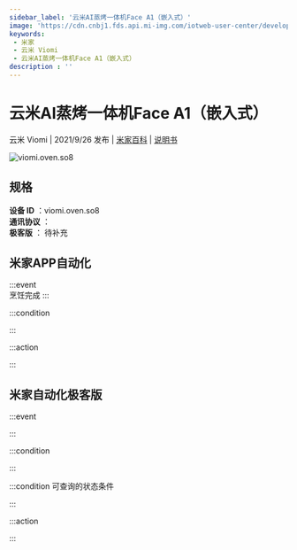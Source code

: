 ```yaml
---
sidebar_label: '云米AI蒸烤一体机Face A1（嵌入式）'
image: 'https://cdn.cnbj1.fds.api.mi-img.com/iotweb-user-center/developer_1679047903720lXhz2oRU.png?GalaxyAccessKeyId=AKVGLQWBOVIRQ3XLEW&Expires=9223372036854775807&Signature=Gg6gObsuvPC2wKgQXGmpT/QkvVw='
keywords: 
 - 米家
 - 云米 Viomi
 - 云米AI蒸烤一体机Face A1（嵌入式）
description : ''
---
```

# 云米AI蒸烤一体机Face A1（嵌入式）

云米 Viomi | 2021/9/26 发布 | [米家百科](https://home.mi.com/webapp/content/baike/product/index.html?model=viomi.oven.so8) | [说明书](https://home.mi.com/views/introduction.html?model=viomi.oven.so8&region=cn)

![viomi.oven.so8](https://cdn.cnbj1.fds.api.mi-img.com/iotweb-user-center/developer_1679047903720lXhz2oRU.png?GalaxyAccessKeyId=AKVGLQWBOVIRQ3XLEW&Expires=9223372036854775807&Signature=Gg6gObsuvPC2wKgQXGmpT/QkvVw=)

## 规格  
> 
**设备 ID** ：viomi.oven.so8  
**通讯协议** ：  
**极客版**  ： 待补充 


## 米家APP自动化  

:::event  
烹饪完成
:::

:::condition  

:::

:::action   

:::

## 米家自动化极客版  

:::event  

:::

:::condition  

:::

:::condition 可查询的状态条件  

:::

:::action  

:::

        
